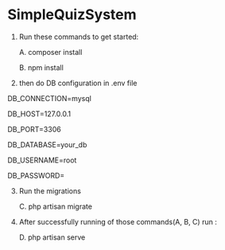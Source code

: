 # SimpleQuizSystem

1. Run these commands to get started: 

    A. composer install

    B. npm install

2. then do DB configuration in .env file

DB_CONNECTION=mysql

DB_HOST=127.0.0.1

DB_PORT=3306

DB_DATABASE=your_db

DB_USERNAME=root

DB_PASSWORD=

3. Run the migrations

    C. php artisan migrate

4. After successfully running of those commands(A, B, C) run :

    D. php artisan serve
    


